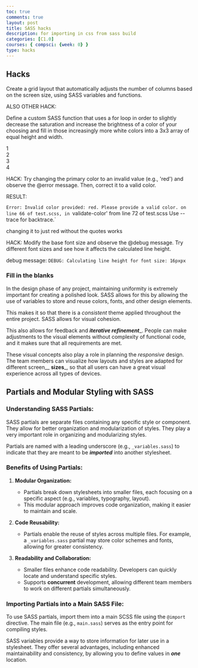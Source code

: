 ```yaml
---
toc: true
comments: true
layout: post
title: SASS hacks
description: for importing in css from sass build
categories: [C1.0]
courses: { compsci: {week: 0} }
type: hacks
---
```


## Hacks

Create a grid layout that automatically adjusts the number of columns based on the screen size, using SASS variables and functions.

ALSO OTHER HACK:

Define a custom SASS function that uses a for loop in order to slightly decrease the saturation and increase the brightness of a color of your choosing and fill in those increasingly more white colors into a 3x3 array of equal height and width.


<html>

<head>
  <link rel="stylesheet" href="/JN-CSAblog/sass/output.css">
  <title>Responsive Grid Layout test</title>
</head>
<body>
  <div class="grid-container">
    <div class="grid-item">1</div>
    <div class="grid-item">2</div>
    <div class="grid-item">3</div>
    <div class="grid-item">4</div>
</div>
    <div class="color-square">
    <div></div>
    <div></div>
    <div></div>
    <div></div>
    <div></div>
    <div></div>
    <div></div>
    <div></div>
    <div></div>
  </div>
</body>
</html>

HACK: Try changing the primary color to an invalid value (e.g., 'red') and observe the @error message. Then, correct it to a valid color.

RESULT:

`Error: Invalid color provided: red. Please provide a valid color.
        on line 66 of test.scss, in `validate-color'
        from line 72 of test.scss
  Use --trace for backtrace.`

changing it to just red without the quotes works 

HACK: Modify the base font size and observe the @debug message. Try different font sizes and see how it affects the calculated line height.

debug message: `DEBUG: Calculating line height for font size: 16pxpx`


### Fill in the blanks

In the design phase of any project, maintaining uniformity is extremely important for creating a polished look. SASS allows for this by allowing the use of variables to store and reuse colors, fonts, and other design elements.

This makes it so that there is a _consistent_ theme applied throughout the entire project. SASS allows for visual cohesion.

This also allows for feedback and ___iterative refinement____. People can make adjustments to the visual elements without complexity of functional code, and it makes sure that all requirements are met. 

These visual concepts also play a role in planning the _responsive_ design. The team members can visualize how layouts and styles are adapted for different screen__ ____sizes_____, so that all users can have a great visual experience across all types of devices.




## Partials and Modular Styling with SASS

### Understanding SASS Partials:

SASS partials are separate files containing any specific style or component. They allow for better organization and modularization of styles. They play a very important role in organizing and modularizing styles. 

Partials are named with a leading underscore (e.g., `_variables.sass`) to indicate that they are meant to be ___imported___ into another stylesheet.

### Benefits of Using Partials:

1. **Modular Organization:**
   - Partials break down stylesheets into smaller files, each focusing on a specific aspect (e.g., variables, typography, layout).
   - This modular approach improves code organization, making it easier to maintain and scale.

2. **Code Reusability:**
   - Partials enable the reuse of styles across multiple files. For example, a `_variables.sass` partial may store color schemes and fonts, allowing for greater consistency.

3. **Readability and Collaboration:**
   - Smaller files enhance code readability. Developers can quickly locate and understand specific styles.
   - Supports ____concurrent____ development, allowing different team members to work on different partials simultaneously.

### Importing Partials into a Main SASS File:

To use SASS partials, import them into a main SCSS file using the `@import` directive. The main file (e.g., `main.sass`) serves as the entry point for compiling styles.


SASS variables provide a way to store information for later use in a stylesheet. They offer several advantages, including enhanced maintainability and consistency, by allowing you to define values in ___one___ location.